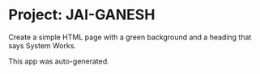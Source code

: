 # Project: JAI-GANESH

Create a simple HTML page with a green background and a heading that says System Works.

This app was auto-generated.